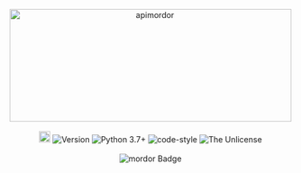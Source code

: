 <p align="center">
  <a href="http://mordor.ratmir.fun/docs/"><img alt="apimordor" src="http://mordor.ratmir.fun/docs/logo1.png" width="500" height="200" /></a>
  <br><br>
  <a href="http://mordor.ratmir.fun/docs/index.html"><img height="20" alt="apimordor documentation" src="https://img.shields.io/badge/docs-ratmir.fun-%20"></a>
  <img alt="Version" src="https://img.shields.io/badge/version-beta-blue" />
  <img alt="Python 3.7+" src="https://img.shields.io/badge/Python-3.7+-%23FFD242" />
  <img alt="code-style" src="https://img.shields.io/badge/code--style-black-%23000000" />
  <img alt="The Unlicense" src="https://img.shields.io/badge/license-The%20Unlicense-blue" />
  <br><br>
  <img alt="mordor Badge" src="https://img.shields.io/badge/samp-Mordor%20RP-%20?color=%23fc2323">
</p>
